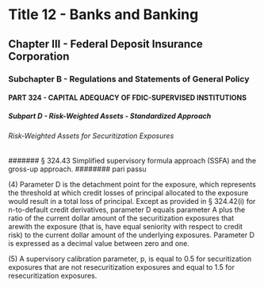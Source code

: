 
# Title 12 - Banks and Banking
## Chapter III - Federal Deposit Insurance Corporation
### Subchapter B - Regulations and Statements of General Policy
#### PART 324 - CAPITAL ADEQUACY OF FDIC-SUPERVISED INSTITUTIONS
##### Subpart D - Risk-Weighted Assets - Standardized Approach
###### Risk-Weighted Assets for Securitization Exposures
####### § 324.43 Simplified supervisory formula approach (SSFA) and the gross-up approach.
######## pari passu

(4) Parameter D is the detachment point for the exposure, which represents the threshold at which credit losses of principal allocated to the exposure would result in a total loss of principal. Except as provided in § 324.42(i) for n-to-default credit derivatives, parameter D equals parameter A plus the ratio of the current dollar amount of the securitization exposures that arewith the exposure (that is, have equal seniority with respect to credit risk) to the current dollar amount of the underlying exposures. Parameter D is expressed as a decimal value between zero and one.

(5) A supervisory calibration parameter, p, is equal to 0.5 for securitization exposures that are not resecuritization exposures and equal to 1.5 for resecuritization exposures.
